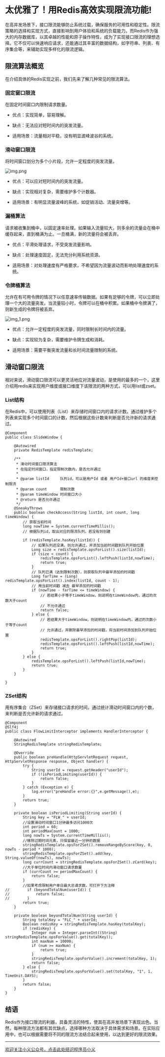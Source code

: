 # 太优雅了！用Redis高效实现限流功能!

在高并发场景下，接口限流能够防止系统过载，确保服务的可用性和稳定性。限流策略的选择和实现方式，直接影响到用户体验和系统的负载能力。而Redis作为强大的内存数据库，以其卓越的性能和原子操作特性，成为了实现接口限流的理想选择。它不仅可以快速响应请求，还能通过其丰富的数据结构，如字符串、列表、有序集合等，来辅助实现多样化的限流逻辑。

## 限流算法概览

在介绍具体的Redis实现之前，我们先来了解几种常见的限流算法。

### 固定窗口限流

在固定时间窗口内限制请求数量。

*   优点：实现简单，容易理解。

*   缺点：无法应对短时间内的突发流量。

*   适用场景：流量相对平稳，没有明显波峰波谷的系统。


### 滑动窗口限流

将时间窗口划分为多个小片段，允许一定程度的突发流量。

![img.png](img.png)

*   优点：可以应对短时间内的突发流量。

*   缺点：实现相对复杂，需要维护多个计数器。

*   适用场景：有明显流量波峰的系统，如促销活动、流量突增等。


### 漏桶算法

请求被收集到桶中，以固定速率处理。如果输入流量较大，则多余的流量会在桶中缓存起来，直到桶满为止。一旦桶满，新的流量将会被丢弃。

*   优点：平滑处理请求，不受突发流量影响。

*   缺点：处理速度固定，无法充分利用系统资源。

*   适用场景：对处理速度有严格要求，不希望因为流量波动而影响处理速度的系统。


### 令牌桶算法

允许在有可用令牌的情况下以任意速率传输数据。如果有足够的令牌，可以立即处理一个大的流量突发。当流量较小时，令牌可以在桶中积累。如果桶中令牌满了，则新生成的令牌将被丢弃。

![img_1.png](img_1.png)

*   优点：允许一定程度的突发流量，同时限制长时间内的流量。

*   缺点：实现较为复杂，需要维护令牌生成和消耗。

*   适用场景：需要平衡突发流量和长时间流量限制的系统。


## 滑动窗口限流

相对来说，滑动窗口限流可以更灵活地应对流量波动，是使用的最多的一个，这里介绍用redis来实现用户维度或接口维度下该限流的两种方式，可以用list或zset。

### List结构

在Redis中，可以使用列表（List）来存储时间窗口内的请求计数。通过维护多个列表来实现多个时间窗口的计数，然后根据这些计数来判断是否允许新的请求通过。

```
@Component
public class SlideWindow {

    @Autowired
    private RedisTemplate redisTemplate;

    /**
     * 滑动时间窗口限流算法
     * 在指定时间窗口，指定限制次数内，是否允许通过
     *
     * @param listId     队列id，可以是用户Id 或者 用户Id+接口url 的维度来控制限流
     * @param count      限制次数
     * @param timeWindow 时间窗口大小
     * @return 是否允许通过
     */
    @SneakyThrows
    public boolean checkAccess(String listId, int count, long timeWindow) {
        // 获取当前时间
        long nowTime = System.currentTimeMillis();
        // 根据队列id，取出对应的限流队列，若没有则创建

        if (redisTemplate.hasKey(listId)) {
            // 如果队列还没满，则允许通过，并添加当前时间戳到队列开始位置
            Long size = redisTemplate.opsForList().size(listId);
            if (size < count) {
                redisTemplate.opsForList().leftPush(listId,nowTime);
                return true;
            }
            // 队列已满（达到限制次数），则获取队列中最早添加的时间戳
            Long farTime = (Long) redisTemplate.opsForList().index(listId, count - 1);
            // 用当前时间戳 减去 最早添加的时间戳
            if (nowTime - farTime <= timeWindow) {
                // 若结果小于等于timeWindow，则说明在timeWindow内，通过的次数大于count
                // 不允许通过
                return false;
            } else {
                // 若结果大于timeWindow，则说明在timeWindow内，通过的次数小于等于count
                // 允许通过，并删除最早添加的时间戳，将当前时间添加到队列开始位置
                redisTemplate.opsForList().rightPop(listId);
                redisTemplate.opsForList().leftPush(listId,nowTime);
                return true;
            }
        } else {
            redisTemplate.opsForList().leftPush(listId,nowTime);
            return true;
        }
    }

}
```

### ZSet结构

用有序集合（ZSet）来存储接口请求的时间，通过统计滑动时间窗口内的个数，来判断是否允许新的请求通过。

```
@Component
@Slf4j
public class FlowLimitInterceptor implements HandlerInterceptor {

    @Autowired
    StringRedisTemplate stringRedisTemplate;

    @Override
    public boolean preHandle(HttpServletRequest request, HttpServletResponse response, Object handler) {
        try {
            String userId = request.getHeader("userId");
            if (!isPeriodLimiting(userId)) {
                return false;
            }
        } catch (Exception e) {
            log.error("preHandle error:{}",e.getMessage(),e);
        }
        return true;
    }

    private boolean isPeriodLimiting(String userId) {
        String key = "FLW_" + userId;
        //设置滑动时间窗口1分钟最多访问1000次
        int period = 60;
        int periodMaxCount = 1000;
        long nowTs = System.currentTimeMillis();
        //移除过期时间元素，只保留最近一分钟的数据
        stringRedisTemplate.opsForZSet().removeRangeByScore(key, 0, nowTs - period * 1000);
        stringRedisTemplate.opsForZSet().add(key, String.valueOf(nowTs), nowTs);
        long currCount = stringRedisTemplate.opsForZSet().zCard(key);
        //大于单位时间内滑动窗口请求数量
        if (currCount >= periodMaxCount) {
            return false;
        }
        //如果考虑限制用户单日最大总请求数，可打开下方注释
//        if (beyondTotalNum(userId)) {
//            return false;
//        }
        return true;
    }

    private boolean beyondTotalNum(String userId) {
        String totalKey = "FLC_" + userId;
        Boolean redisKey = stringRedisTemplate.hasKey(totalKey);
        if (redisKey) {
            Integer num = Integer.parseInt((String) stringRedisTemplate.opsForValue().get(totalKey));
            int maxNum = 10000;
            if (num >= maxNum) {
                return true;
            }
            stringRedisTemplate.opsForValue().increment(totalKey, 1);
            return false;
        } else {
            stringRedisTemplate.opsForValue().set(totalKey, "1", 1, TimeUnit.DAYS);
        }
        return false;
    }
}
```

## 结语

Redis作为接口限流的利器，具备灵活的特性，使其在高并发场景下表现出色。当然，每种限流方法都有其优缺点，选择哪种方法取决于具体需求和场景。在实际应用中，也可以根据需要将不同的限流方法结合起来使用，以达到更好的限流效果。



* * *

[欢迎关注小义公众号，](http://mp.weixin.qq.com/s?__biz=Mzk0NjQwNzI1MA==&mid=2247484059&idx=1&sn=2ac6dcddfa78e3d4d413d3cb6c214e0f&chksm=c307d0a6f47059b040e29c0a82770f58d24bdf213b4c6137f3fe41d7a0b52f624f20879a9ea1&scene=21#wechat_redirect)[点击此处结识程序员小义](http://mp.weixin.qq.com/s?__biz=Mzk0NjQwNzI1MA==&mid=2247484059&idx=1&sn=2ac6dcddfa78e3d4d413d3cb6c214e0f&chksm=c307d0a6f47059b040e29c0a82770f58d24bdf213b4c6137f3fe41d7a0b52f624f20879a9ea1&scene=21#wechat_redirect)